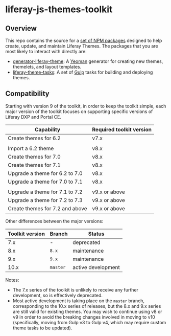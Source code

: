 # liferay-js-themes-toolkit

## Overview

This repo contains the source for a [set of NPM packages](https://github.com/liferay/liferay-js-themes-toolkit/tree/master/packages) designed to help create, update, and maintain Liferay Themes. The packages that you are most likely to interact with directly are:

-   [generator-liferay-theme](https://github.com/liferay/liferay-js-themes-toolkit/tree/master/packages/generator-liferay-theme): A [Yeoman](https://yeoman.io/) generator for creating new themes, themelets, and layout templates.
-   [liferay-theme-tasks](https://github.com/liferay/liferay-js-themes-toolkit/tree/master/packages/liferay-theme-tasks): A set of [Gulp](https://gulpjs.com/) tasks for building and deploying themes.

## Compatibility

Starting with version 9 of the toolkit, in order to keep the toolkit simple, each major version of the toolkit focuses on supporting specific versions of Liferay DXP and Portal CE.

| Capability                      | Required toolkit version |
| ------------------------------- | ------------------------ |
| Create themes for 6.2           | v7.x                     |
|                                 |                          |
| Import a 6.2 theme              | v8.x                     |
| Create themes for 7.0           | v8.x                     |
| Create themes for 7.1           | v8.x                     |
| Upgrade a theme for 6.2 to 7.0  | v8.x                     |
| Upgrade a theme for 7.0 to 7.1  | v8.x                     |
|                                 |                          |
| Upgrade a theme for 7.1 to 7.2  | v9.x or above            |
| Upgrade a theme for 7.2 to 7.3  | v9.x or above            |
| Create themes for 7.2 and above | v9.x or above            |

Other differences between the major versions:

| Toolkit version | Branch   | Status             |
| --------------- | -------- | ------------------ |
| 7.x             | -        | deprecated         |
| 8.x             | `8.x`    | maintenance        |
| 9.x             | `9.x`    | maintenance        |
| 10.x            | `master` | active development |

Notes:

-   The 7.x series of the toolkit is unlikely to receive any further development, so is effectively deprecated.
-   Most active development is taking place on the `master` branch, corresponding to the 10.x series of releases, but the 8.x and 9.x series are still valid for existing themes. You may wish to continue using v8 or v9 in order to avoid the breaking changes involved in moving to v10 (specifically, moving from Gulp v3 to Gulp v4, which may require custom theme tasks to be updated).
